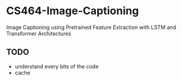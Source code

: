# CS464-Image-Captioning
Image Captioning using Pretrained Feature Extraction with LSTM and Transformer Architectures 

TODO
- 
- understand every bits of the code
- cache
